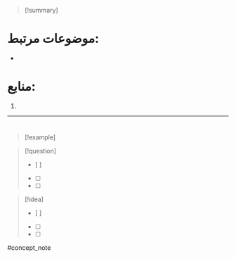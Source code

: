 
> [!summary]
>

















# **موضوعات مرتبط:**
- 





# **منابع:**

1. 






---
# 
> [!example] 
> 




> [!question] 
>- [ ] 
>- [ ]  
>- [ ] 


> [!idea] 
> - [ ] 
>- [ ] 
>- [ ] 

#concept_note

